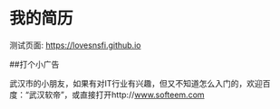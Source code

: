 # 我的简历

测试页面: https://lovesnsfi.github.io


##打个小广告

武汉市的小朋友，如果有对IT行业有兴趣，但又不知道怎么入门的，欢迎百度：“武汉软帝”，或直接打开http://www.softeem.com